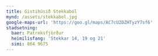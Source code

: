 ```yaml
---
title: Gistihúsið Stekkaból
mynd: /assets/stekkabol.jpg
google-maps-url: 'https://goo.gl/maps/AC7cU2DZHTyzY7sf6'
stadsetning:
  baer: Patreksfjörður
  heimilisfang: 'Stekkar 14, 19 og 21'
  simi: 864 9675
---
```


